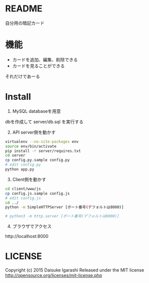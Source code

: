 README
======
自分用の暗記カード


機能
=========

* カードを追加、編集、削除できる
* カードを見ることができる

それだけであーる


Install
========
1. MySQL databaseを用意

  dbを作成して server/db.sql を実行する

2. API server側を動かす
  ```bash
  virtualenv --no-site-packages env
  source env/bin/activate
  pip install -r server/requires.txt
  cd server
  cp config.py.sample config.py
  # edit config.py
  python app.py
  ```
3. Client側を動かす
  ```bash
  cd client/www/js
  cp config.js.sample config.js
  # edit config.js
  cd ../
  python -m SimpleHTTPServer [ポート番号(デフォルトは8000)]
  
  # python3 -m http.server [ポート番号(デフォルトは8000)]
  ```

4. ブラウザでアクセス

  http://localhost:8000


LICENSE
=========
Copyright (c) 2015 Daisuke Igarashi
Released under the MIT license
http://opensource.org/licenses/mit-license.php

